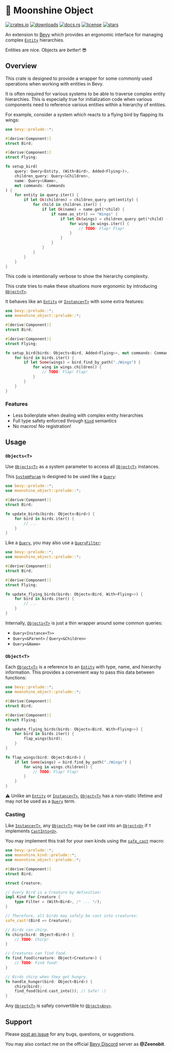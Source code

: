 # 🌴 Moonshine Object

[![crates.io](https://img.shields.io/crates/v/moonshine-object)](https://crates.io/crates/moonshine-object)
[![downloads](https://img.shields.io/crates/dr/moonshine-object?label=downloads)](https://crates.io/crates/moonshine-object)
[![docs.rs](https://docs.rs/moonshine-object/badge.svg)](https://docs.rs/moonshine-object)
[![license](https://img.shields.io/crates/l/moonshine-object)](https://github.com/Zeenobit/moonshine_object/blob/main/LICENSE)
[![stars](https://img.shields.io/github/stars/Zeenobit/moonshine_object)](https://github.com/Zeenobit/moonshine_object)

An extension to [Bevy](https://bevyengine.org) which provides an ergonomic interface for managing complex [`Entity`] hierarchies.

Entities are nice. Objects are *better*! 😎

## Overview

This crate is designed to provide a wrapper for some commonly used operations when working with entities in Bevy.

It is often required for various systems to be able to traverse complex entity hierarchies. This is especially true for initialization code when various components need to reference various entities within a hierarchy of entities.

For example, consider a system which reacts to a flying bird by flapping its wings:

```rust
use bevy::prelude::*;

#[derive(Component)]
struct Bird;

#[derive(Component)]
struct Flying;

fn setup_bird(
    query: Query<Entity, (With<Bird>, Added<Flying>)>,
    children_query: Query<&Children>,
    name: Query<&Name>,
    mut commands: Commands
) {
    for entity in query.iter() {
        if let Ok(children) = children_query.get(entity) {
            for child in children.iter() {
                if let Ok(name) = name.get(*child) {
                    if name.as_str() == "Wings" {
                        if let Ok(wings) = children_query.get(*child) {
                            for wing in wings.iter() {
                                // TODO: Flap! Flap!
                            }
                        }
                    }
                }
            }
        }
    }
}
```

This code is intentionally verbose to show the hierarchy complexity.

This crate tries to make these situations more ergonomic by introducing [`Object<T>`].

It behaves like an [`Entity`] or [`Instance<T>`] with some extra features:

```rust
use bevy::prelude::*;
use moonshine_object::prelude::*;

#[derive(Component)]
struct Bird;

#[derive(Component)]
struct Flying;

fn setup_bird(birds: Objects<Bird, Added<Flying>>, mut commands: Commands) {
    for bird in birds.iter() {
        if let Some(wings) = bird.find_by_path("./Wings") {
            for wing in wings.children() {
                // TODO: Flap! Flap!
            }
        }
    }
}
```

### Features

- Less boilerplate when dealing with complex entity hierarchies
- Full type safety enforced through [`Kind`] semantics
- No macros! No registration!

## Usage

### `Objects<T>`

Use [`Objects<T>`] as a system parameter to access all [`Object<T>`] instances.

This [`SystemParam`] is designed to be used like a [`Query`]:

```rust
use bevy::prelude::*;
use moonshine_object::prelude::*;

#[derive(Component)]
struct Bird;

fn update_birds(birds: Objects<Bird>) {
    for bird in birds.iter() {
        // ...
    }
}
```

Like a [`Query`], you may also use a [`QueryFilter`]:

```rust
use bevy::prelude::*;
use moonshine_object::prelude::*;

#[derive(Component)]
struct Bird;

#[derive(Component)]
struct Flying;

fn update_flying_birds(birds: Objects<Bird, With<Flying>>) {
    for bird in birds.iter() {
        // ...
    }
}
```

Internally, [`Objects<T>`] is just a thin wrapper around some common queries:

- `Query<Instance<T>>`
- `Query<&Parent>` / `Query<&Children>`
- `Query<&Name>`

### `Object<T>`

Each [`Object<T>`] is a reference to an [`Entity`] with type, name, and hierarchy information. This provides a convenient way to pass this data between functions:

```rust
use bevy::prelude::*;
use moonshine_object::prelude::*;

#[derive(Component)]
struct Bird;

#[derive(Component)]
struct Flying;

fn update_flying_birds(birds: Objects<Bird, With<Flying>>) {
    for bird in birds.iter() {
        flap_wings(bird);
    }
}

fn flap_wings(bird: Object<Bird>) {
    if let Some(wings) = bird.find_by_path("./Wings") {
        for wing in wings.children() {
            // TODO: Flap! Flap!
        }
    }
}
```

⚠️ Unlike an [`Entity`] or [`Instance<T>`], [`Object<T>`] has a non-static lifetime and may not be used as a [`Query`] term.

### Casting

Like [`Instance<T>`], any [`Object<T>`] may be be cast into an [`Object<U>`][`Object`] if `T` implements [`CastInto<U>`](https://docs.rs/moonshine-kind/latest/moonshine_kind/trait.CastInto.html).

You may implement this trait for your own kinds using the [`safe_cast`](https://docs.rs/moonshine-kind/latest/moonshine_kind/macro.safe_cast.html) macro:

```rust
use bevy::prelude::*;
use moonshine_kind::prelude::*;
use moonshine_object::prelude::*;

#[derive(Component)]
struct Bird;

struct Creature;

// Every Bird is a Creature by definition:
impl Kind for Creature {
    type Filter = (With<Bird>, /* ... */);
}

// Therefore, all birds may safely be cast into creatures:
safe_cast!(Bird => Creature);

// Birds can chirp.
fn chirp(bird: Object<Bird>) {
    // TODO: Chirp!
}

// Creatures can find food.
fn find_food(creature: Object<Creature>) {
    // TODO: Find food!
}

// Birds chirp when they get hungry.
fn handle_hunger(bird: Object<Bird>) {
    chirp(bird);
    find_food(bird.cast_into()); // Safe! :)
}

```

Any [`Object<T>`] is safely convertible to [`Object<Any>`][`Object`].

## Support

Please [post an issue](https://github.com/Zeenobit/moonshine_object/issues/new) for any bugs, questions, or suggestions.

You may also contact me on the official [Bevy Discord](https://discord.gg/bevy) server as **@Zeenobit**.

[`Entity`]:https://docs.rs/bevy/latest/bevy/ecs/entity/struct.Entity.html
[`Component`]:https://docs.rs/bevy/latest/bevy/ecs/component/trait.Component.html
[`Query`]:https://docs.rs/bevy/latest/bevy/ecs/system/struct.Query.html
[`SystemParam`]:https://docs.rs/bevy/latest/bevy/ecs/system/trait.SystemParam.html
[`QueryFilter`]:https://docs.rs/bevy/latest/bevy/ecs/query/trait.QueryFilter.html
[`Kind`]:https://docs.rs/moonshine-kind/0.1.4/moonshine_kind/trait.Kind.html
[`Instance<T>`]:https://docs.rs/moonshine-kind/latest/moonshine_kind/struct.Instance.html
[`Objects<T>`]:https://docs.rs/moonshine-object/latest/moonshine_object/struct.Objects.html
[`Object<T>`]:https://docs.rs/moonshine-object/latest/moonshine_object/struct.Object.html
[`Object`]:https://docs.rs/moonshine-object/latest/moonshine_object/struct.Object.html